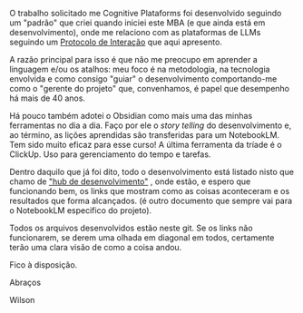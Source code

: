 
O trabalho solicitado me Cognitive Plataforms foi desenvolvido seguindo um "padrão" que criei quando iniciei este MBA (e que ainda está em desenvolvimento), onde me relaciono com as plataformas de LLMs seguindo um [Protocolo de Interação](cofre_remoto_mba_cognitive_enviroment/protocolo-de-interacao.md)  que aqui apresento.

A razão principal para isso é que não me preocupo em aprender a linguagem e/ou os atalhos: meu foco é na metodologia, na tecnologia envolvida e como consigo "guiar" o desenvolvimento comportando-me como o "gerente do projeto" que, convenhamos, é papel que desempenho há mais de 40 anos.

Há pouco também adotei o Obsidian como mais uma das minhas ferramentas no dia a dia. Faço por ele o *story telling* do desenvolvimento e, ao término, as lições aprendidas são transferidas para um NotebookLM. Tem sido muito eficaz para esse curso!  A última ferramenta da tríade é o ClickUp. Uso para gerenciamento do tempo e tarefas.

Dentro daquilo que já foi dito, todo o desenvolvimento está listado nisto que chamo de ["hub de desenvolvimento"](cofre_remoto_mba_cognitive_enviroment/HUB%20DE%20DESENVOLVIMENTO.md) , onde estão, e espero que funcionando bem, os links que mostram como as coisas aconteceram e os resultados que forma alcançados. (é outro documento que sempre vai para o NotebookLM especifico do projeto).

Todos os arquivos desenvolvidos estão neste git. Se os links não funcionarem, se derem uma olhada em diagonal em todos, certamente terão uma clara visão de como a coisa andou.

Fico à disposição.

Abraços

Wilson
